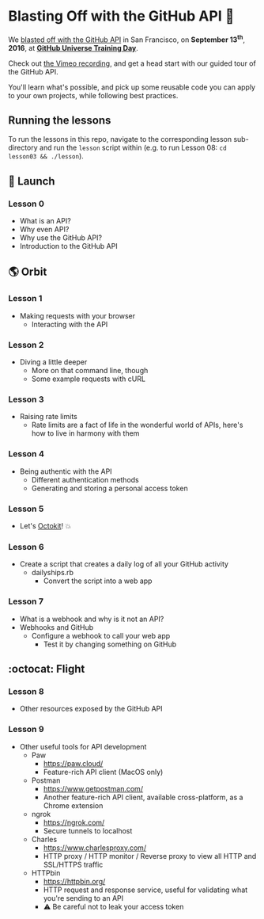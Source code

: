 # Blasting Off with the GitHub API :rocket:

We [blasted off with the GitHub API](https://vimeo.com/187090493/63178811e6) in San Francisco, on **September 13<sup>th</sup>**, **2016**, at **[GitHub Universe Training Day](githubuniverse.com/program/#training)**.

Check out [the Vimeo recording](https://vimeo.com/187090493/63178811e6), and get a head start with our guided tour of the GitHub API.

You'll learn what's possible, and pick up some reusable code you can apply to your own projects, while following best practices.

## Running the lessons

To run the lessons in this repo, navigate to the corresponding lesson sub-directory and run the `lesson` script within (e.g. to run Lesson 08: `cd lesson03 && ./lesson`).

## :rocket: Launch

### Lesson 0
- What is an API?
- Why even API?
- Why use the GitHub API?
- Introduction to the GitHub API

## :earth_americas: Orbit
### Lesson 1
- Making requests with your browser
  - Interacting with the API

### Lesson 2
- Diving a little deeper
  - More on that command line, though
  - Some example requests with cURL

### Lesson 3
- Raising rate limits
    - Rate limits are a fact of life in the wonderful world of APIs, here's how to live in harmony with them

### Lesson 4
- Being authentic with the API
    - Different authentication methods
    - Generating and storing a personal access token

### Lesson 5
- Let's [Octokit](https://github.com/octokit/octokit.rb)! :boom:

### Lesson 6
- Create a script that creates a daily log of all your GitHub activity
  - dailyships.rb
    - Convert the script into a web app

### Lesson 7
- What is a webhook and why is it not an API?
- Webhooks and GitHub
  - Configure a webhook to call your web app
    - Test it by changing something on GitHub

## :octocat: Flight
### Lesson 8
- Other resources exposed by the GitHub API

### Lesson 9
- Other useful tools for API development
    - Paw
        - https://paw.cloud/
        - Feature-rich API client (MacOS only)
    - Postman
        - https://www.getpostman.com/
        - Another feature-rich API client, available cross-platform, as a Chrome extension
    - ngrok
        - https://ngrok.com/
        - Secure tunnels to localhost
    - Charles
        - https://www.charlesproxy.com/
        - HTTP proxy / HTTP monitor / Reverse proxy to view all HTTP and SSL/HTTPS traffic
    - HTTPbin
        - https://httpbin.org/
        - HTTP request and response service, useful for validating what you're sending to an API
        - :warning: Be careful not to leak your access token
